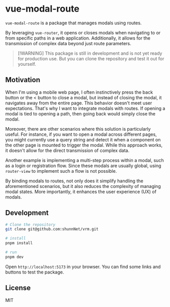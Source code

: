 # vue-modal-route
`vue-modal-route` is a package that manages modals using routes. 

By leveraging `vue-router`, it opens or closes modals when navigating to or from specific paths in a web application. Additionally, it allows for the transmission of complex data beyond just route parameters.

> [!WARNING] This package is still in development and is not yet ready for production use. But you can clone the repository and test it out for yourself.

## Motivation
When I'm using a mobile web page, I often instinctively press the back button or the < button to close a modal, but instead of closing the modal, it navigates away from the entire page. This behavior doesn't meet user expectations. That's why I want to integrate modals with routes. If opening a modal is tied to opening a path, then going back would simply close the modal.

Moreover, there are other scenarios where this solution is particularly useful. For instance, if you want to open a modal across different pages, you might currently use a query string and detect it when a component on the other page is mounted to trigger the modal. While this approach works, it doesn't allow for the direct transmission of complex data. 

Another example is implementing a multi-step process within a modal, such as a login or registration flow. Since these modals are usually global, using `router-view` to implement such a flow is not possible. 

By binding modals to routes, not only does it simplify handling the aforementioned scenarios, but it also reduces the complexity of managing modal states. More importantly, it enhances the user experience (UX) of modals.

## Development

```bash
# Clone the repository
git clone git@github.com:shunnNet/vrm.git

# install
pnpm install

# run
pnpm dev
```

Open `http://localhost:5173` in your browser. You can find some links and buttons to test the package.

## License
MIT

